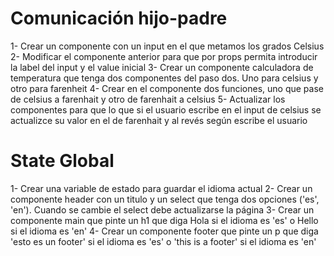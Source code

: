 # Comunicación hijo-padre

1- Crear un componente con un input en el que metamos los grados Celsius
2- Modificar el componente anterior para que por props permita introducir la label del input y el value inicial
3- Crear un componente calculadora de temperatura que tenga dos componentes del paso dos. Uno para celsius y otro para farenheit
4- Crear en el componente dos funciones, uno que pase de celsius a farenhait y otro de farenhait a celsius
5- Actualizar los componentes para que lo que si el usuario escribe en el input de celsius se actualizce su valor en el de farenhait y al revés según escribe el usuario

# State Global

1- Crear una variable de estado para guardar el idioma actual
2- Crear un componente header con un titulo y un select que tenga dos opciones ('es', 'en'). Cuando se cambie el select debe actualizarse la página
3- Crear un componente main que pinte un h1 que diga Hola si el idioma es 'es' o Hello si el idioma es 'en'
4- Crear un componente footer que pinte un p que diga 'esto es un footer'  si el idioma es 'es' o 'this is a footer' si el idioma es 'en'